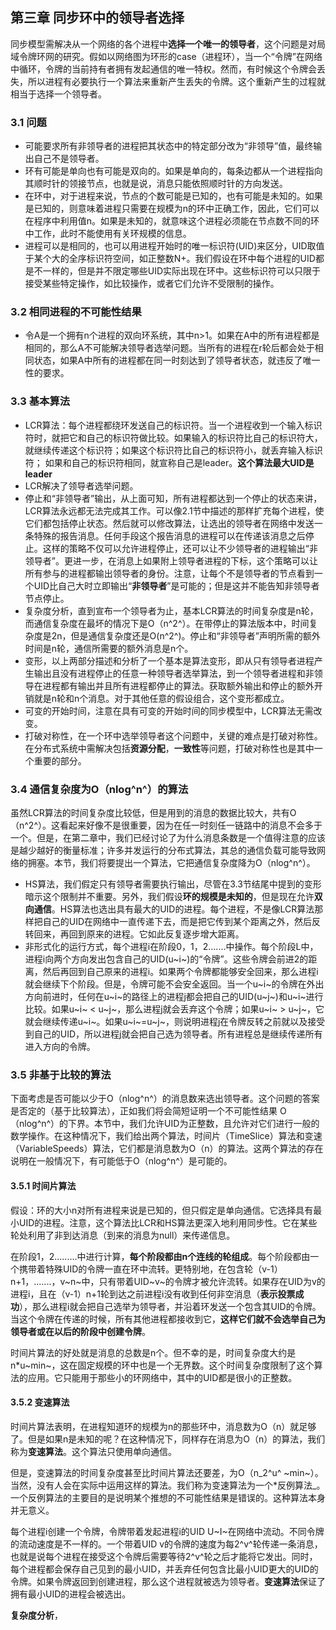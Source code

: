 ## 第三章 同步环中的领导者选择

同步模型需解决从一个网络的各个进程中**选择一个唯一的领导者**，这个问题是对局域令牌环网的研究。假如以网络图为环形的case（进程环），当一个“令牌”在网络中循环，令牌的当前持有者拥有发起通信的唯一特权。然而，有时候这个令牌会丢失，所以进程有必要执行一个算法来重新产生丢失的令牌。这个重新产生的过程就相当于选择一个领导者。

### 3.1 问题

* 可能要求所有非领导者的进程把其状态中的特定部分改为“非领导”值，最终输出自己不是领导者。
* 环有可能是单向也有可能是双向的。如果是单向的，每条边都从一个进程指向其顺时针的领接节点，也就是说，消息只能依照顺时针的方向发送。
* 在环中，对于进程来说，节点的个数可能是已知的，也有可能是未知的。如果是已知的，则意味着进程只需要在规模为n的环中正确工作，因此，它们可以在程序中利用值n。如果是未知的，就意味这个进程必须能在节点数不同的环中工作，此时不能使用有关环规模的信息。
* 进程可以是相同的，也可以用进程开始时的唯一标识符\(UID\)来区分，UID取值于某个大的全序标识符空间，如正整数N+。我们假设在环中每个进程的UID都是不一样的，但是并不限定哪些UID实际出现在环中。这些标识符可以只限于接受某些特定操作，如比较操作，或者它们允许不受限制的操作。

### 3.2 相同进程的不可能性结果

* 令A是一个拥有n个进程的双向环系统，其中n&gt;1。如果在A中的所有进程都是相同的，那么A不可能解决领导者选举问题。当所有的进程在r轮后都会处于相同状态，如果A中所有的进程都在同一时刻达到了领导者状态，就违反了唯一性的要求。

### 3.3 基本算法

* LCR算法：每个进程都绕环发送自己的标识符。当一个进程收到一个输入标识符时，就把它和自己的标识符做比较。如果输入的标识符比自己的标识符大，就继续传递这个标识符；如果这个标识符比自己的标识符小，就丢弃输入标识符； 如果和自己的标识符相同，就宣称自己是leader。**这个算法最大UID是leader**
* LCR解决了领导者选举问题。
* 停止和“非领导者”输出，从上面可知，所有进程都达到一个停止的状态来讲，LCR算法永远都无法完成其工作。可以像2.1节中描述的那样扩充每个进程，使它们都包括停止状态。然后就可以修改算法，让选出的领导者在网络中发送一条特殊的报告消息。任何手段这个报告消息的进程可以在传递该消息之后停止。这样的策略不仅可以允许进程停止，还可以让不少领导者的进程输出“非领导者”。更进一步，在消息上如果附上领导者进程的下标，这个策略可以让所有参与的进程都输出领导者的身份。注意，让每个不是领导者的节点看到一个UID比自己大时立即输出“**非领导者**”是可能的；但是这并不能告知非领导者节点停止。
* 复杂度分析，直到宣布一个领导者为止，基本LCR算法的时间复杂度是n轮，而通信复杂度在最坏的情况下是O（n^2^）。在带停止的算法版本中，时间复杂度是2n，但是通信复杂度还是O\(n^2^\)。停止和“非领导者”声明所需的额外时间是n轮，通信所需要的额外消息是n个。
* 变形，以上两部分描述和分析了一个基本是算法变形，即从只有领导者进程产生输出且没有进程停止的任意一种领导者选举算法，到一个领导者进程和非领导在进程都有输出并且所有进程都停止的算法。获取额外输出和停止的额外开销就是n轮和n个消息。对于其他任意的假设组合，这个变形都成立。
* 可变的开始时间，注意在具有可变的开始时间的同步模型中，LCR算法无需改变。
* 打破对称性，在一个环中选举领导者这个问题中，关键的难点是打破对称性。在分布式系统中需解决包括**资源分配**，**一致性**等问题，打破对称性也是其中一个重要的部分。

### 3.4 通信复杂度为O（nlog^n^）的算法

虽然LCR算法的时间复杂度比较低，但是用到的消息的数据比较大，共有O（n^2^）。这看起来好像不是很重要，因为在任一时刻任一链路中的消息不会多于一个。但是，在第二章中，我们已经讨论了为什么消息条数是一个值得注意的应该是越少越好的衡量标准；许多并发运行的分布式算法，其总的通信负载可能导致网络的拥塞。本节，我们将要提出一个算法，它把通信复杂度降为O（nlog^n^）。

* HS算法，我们假定只有领导者需要执行输出，尽管在3.3节结尾中提到的变形暗示这个限制并不重要。另外，我们假设**环的规模是未知的**，但是现在允许**双向通信**。HS算法也选出具有最大的UID的进程。每个进程，不是像LCR算法那样把自己的UID在网络中一直传递下去，而是把它传到某个距离之外，然后反转回来，再回到原来的进程。它如此反复逐步增大距离。
* 非形式化的运行方式，每个进程i在阶段0，1，2.......中操作。每个阶段L中，进程i向两个方向发出包含自己的UID\(u~i~\)的“令牌”。这些令牌会前进2的距离，然后再回到自己原来的进程i。如果两个令牌都能够安全回来，那么进程i就会继续下个阶段。但是，令牌可能不会安全返回。当一个u~i~的令牌在外出方向前进时，任何在u~i~的路径上的进程j都会把自己的UID\(u~j~\)和u~i~进行比较。如果u~i~ &lt; u~j~，那么进程j就会丢弃这个令牌；如果u~i~ &gt; u~j~，它就会继续传递u~i~。如果u~i~=u~j~，则说明进程j在令牌反转之前就以及接受到自己的UID，所以进程j就会把自己选为领导者。所有进程总是继续传递所有进入方向的令牌。

### 3.5 非基于比较的算法

下面考虑是否可能以少于O（nlog^n^）的消息数来选出领导者。这个问题的答案是否定的（基于比较算法），正如我们将会简短证明一个不可能性结果    O（nlog^n^）的下界。本节中，我们允许UID为正整数，且允许对它们进行一般的数学操作。在这种情况下，我们给出两个算法，时间片（TimeSlice）算法和变速（VariableSpeeds）算法，它们都是消息数为O（n）的算法。这两个算法的存在说明在一般情况下，有可能低于O（nlog^n^）是可能的。

#### 3.5.1 时间片算法

假设：环的大小n对所有进程来说是已知的，但只假定是单向通信。它选择具有最小UID的进程。注意，这个算法比LCR和HS算法更深入地利用同步性。它在某些轮处利用了非到达消息（到来的消息为null）来传递信息。

在阶段1，2.........中进行计算，**每个阶段都由n个连线的轮组成**。每个阶段都由一个携带着特殊UID的令牌一直在环中流转。更特别地，在包含轮（v-1）n+1，.......，v~n~中，只有带着UID~v~的令牌才被允许流转。如果存在UID为v的进程i，且在（v-1）n+1轮到达之前进程i没有收到任何非空消息（**表示投票成功**），那么进程i就会把自己选举为领导者，并沿着环发送一个包含其UID的令牌。当这个令牌在传递的时候，所有其他进程都接收到它，**这样它们就不会选举自己为领导者或在以后的阶段中创建令牌**。

时间片算法的好处就是消息的总数是n个。但不幸的是，时间复杂度大约是n\*u~min~，这在固定规模的环中也是一个无界数。这个时间复杂度限制了这个算法的应用。它只能用于那些小的环网络中，其中的UID都是很小的正整数。

#### 3.5.2 变速算法

时间片算法表明，在进程知道环的规模为n的那些环中，消息数为O（n）就足够了。但是如果n是未知的呢？在这种情况下，同样存在消息为O（n）的算法，我们称为**变速算法**。这个算法只使用单向通信。

但是，变速算法的时间复杂度甚至比时间片算法还要差，为O（n_2^u^ ~min~）。当然，没有人会在实际中运用这样的算法。我们称为变速算法为一个\*反例算法_。一个反例算法的主要目的是说明某个推想的不可能性结果是错误的。这种算法本身并无意义。

每个进程i创建一个令牌，令牌带着发起进程i的UID U~I~在网络中流动。不同令牌的流动速度是不一样的。一个带着UID v的令牌的速度为每2^v^轮传递一条消息，也就是说每个进程在接受这个令牌后需要等待2^v^轮之后才能将它发出。同时，每个进程都会保存自己见到的最小UID，并丢弃任何包含比最小UID更大的UID的令牌。如果令牌返回到创建进程，那么这个进程就被选为领导者。**变速算法**保证了拥有最小UID的进程会被选出。

**复杂度分析**，


